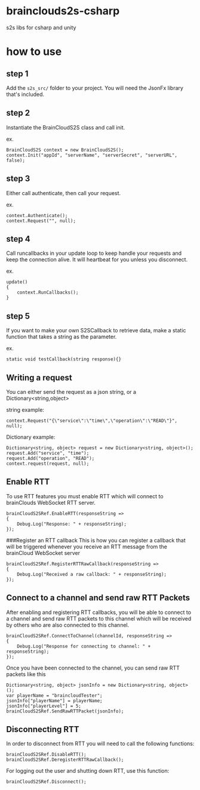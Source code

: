 # brainclouds2s-csharp
s2s libs for csharp and unity

# how to use
## step 1
Add the `s2s_src/` folder to your project. You will need the JsonFx library that's included. 

## step 2
Instantiate the BrainCloudS2S class and call init.
  
ex.
```
BrainCloudS2S context = new BrainCloudS2S();
context.Init("appId", "serverName", "serverSecret", "serverURL", false);
```

## step 3
Either call authenticate, then call your request.
  
ex.
```
context.Authenticate();
context.Request("", null);
```

## step 4
Call runcallbacks in your update loop to keep handle your requests and keep the connection alive. It will heartbeat for you unless you disconnect. 
  
ex. 
```
update()
{
    context.RunCallbacks();
}
```
      
## step 5
If you want to make your own S2SCallback to retrieve data, make a static function that takes a string as the parameter.

ex. 
```
static void testCallback(string response){}
```

## Writing a request
You can either send the request as a json string, or a Dictionary<string,object>
  
string example:
```
context.Request("{\"service\":\"time\",\"operation\":\"READ\"}", null);
```

Dictionary example:
```
Dictionary<string, object> request = new Dictionary<string, object>();
request.Add("service", "time");
request.Add("operation", "READ");            
context.request(request, null);
```
  
## Enable RTT
To use RTT features you must enable RTT which will connect to brainClouds WebSocket RTT server. 
```
brainCloudS2SRef.EnableRTT(responseString =>
{
    Debug.Log("Response: " + responseString);
});
```
###Register an RTT callback
This is how you can register a callback that will be triggered whenever you receive an RTT message from the brainCloud WebSocket server
```
brainCloudS2SRef.RegisterRTTRawCallback(responseString =>
{
    Debug.Log("Received a raw callback: " + responseString);
});
```

## Connect to a channel and send raw RTT Packets
After enabling and registering RTT callbacks, you will be able to connect to a channel and send raw RTT packets to this channel which will be received by others who are also connected to this channel.
```
brainCloudS2SRef.ConnectToChannel(channelId, responseString =>
{
    Debug.Log("Response for connecting to channel: " + responseString);
});
```
Once you have been connected to the channel, you can send raw RTT packets like this
```
Dictionary<string, object> jsonInfo = new Dictionary<string, object>();
var playerName = "braincloudTester";
jsonInfo["playerName"] = playerName;
jsonInfo["playerLevel"] = 5;
brainCloudS2SRef.SendRawRTTPacket(jsonInfo);
```

## Disconnecting RTT 
In order to disconnect from RTT you will need to call the following functions:
```
brainCloudS2SRef.DisableRTT();
brainCloudS2SRef.DeregisterRTTRawCallback();
```
For logging out the user and shutting down RTT, use this function:
```
brainCloudS2SRef.Disconnect();
```